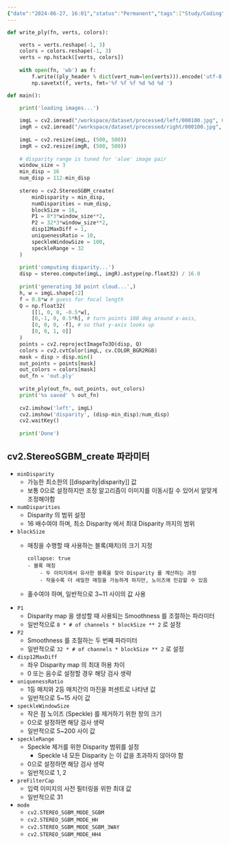 ```yaml
---
{"date":"2024-06-27, 16:01","status":"Permanent","tags":["Study/Coding","Project/Stereo2PCD"],"aliases":["Extract PCD from stereo images","StereoSGBM_create"],"keywords":null,"related notes":null,"reference":null,"author":null,"url":["https://github.com/opencv/opencv/blob/master/samples/python/stereo_match.py","https://leechamin.tistory.com/362"],"dg-publish":true,"permalink":"/0-project/00-research-internship/001-3-d-reconstruction/extract-pcd-from-stereo-images-open-cv/","dgPassFrontmatter":true}
---
```



```python
def write_ply(fn, verts, colors):

	verts = verts.reshape(-1, 3)
	colors = colors.reshape(-1, 3)
	verts = np.hstack([verts, colors])
	
	with open(fn, 'wb') as f:
		f.write((ply_header % dict(vert_num=len(verts))).encode('utf-8'))
		np.savetxt(f, verts, fmt='%f %f %f %d %d %d ')
```


```python
def main():

	print('loading images...')
	
	imgL = cv2.imread("/workspace/dataset/processed/left/000100.jpg", 0)
	imgR = cv2.imread("/workspace/dataset/processed/right/000100.jpg", 0)
	
	imgL = cv2.resize(imgL, (500, 500))
	imgR = cv2.resize(imgR, (500, 500))
	
	# disparity range is tuned for 'aloe' image pair
	window_size = 3
	min_disp = 16
	num_disp = 112-min_disp
	
	stereo = cv2.StereoSGBM_create(
		minDisparity = min_disp,
		numDisparities = num_disp,
		blockSize = 16,
		P1 = 8*3*window_size**2,
		P2 = 32*3*window_size**2,
		disp12MaxDiff = 1,
		uniquenessRatio = 10,
		speckleWindowSize = 100,
		speckleRange = 32
	)
	
	print('computing disparity...')
	disp = stereo.compute(imgL, imgR).astype(np.float32) / 16.0
	
	print('generating 3d point cloud...',)
	h, w = imgL.shape[:2]
	f = 0.8*w # guess for focal length
	Q = np.float32(
		[[1, 0, 0, -0.5*w],
		[0,-1, 0, 0.5*h], # turn points 180 deg around x-axis,
		[0, 0, 0, -f], # so that y-axis looks up
		[0, 0, 1, 0]]
	)
	points = cv2.reprojectImageTo3D(disp, Q)
	colors = cv2.cvtColor(imgL, cv.COLOR_BGR2RGB)
	mask = disp > disp.min()
	out_points = points[mask]
	out_colors = colors[mask]
	out_fn = 'out.ply'
	
	write_ply(out_fn, out_points, out_colors)
	print('%s saved' % out_fn)
	
	cv2.imshow('left', imgL)
	cv2.imshow('disparity', (disp-min_disp)/num_disp)
	cv2.waitKey()
	
	print('Done')
```

## cv2.StereoSGBM_create 파라미터
- `minDisparity`
	- 가능한 최소한의 [[disparity\|disparity]] 값
	- 보통 0으로 설정하지만 조정 알고리즘이 이미지를 이동시킬 수 있어서 알맞게 조정해야함
- `numDisparities`
	- Disparity 의 범위 설정
	- 16 배수여야 하며, 최소 Disparity 에서 최대 Disparity 까지의 범위
- `blockSize`
	- 매칭을 수행할 때 사용하는 블록(패치)의 크기 지정
	  ```ad-tip
	  collapse: true
	  - 블록 매칭
		  - 두 이미지에서 유사한 블록을 찾아 Disparity 를 계산하는 과정
		  - 작을수록 더 세밀한 매칭을 가능하게 하지만, 노이즈에 민감할 수 있음
	  ```

	- 홀수여야 하며, 일반적으로 3~11 사이의 값 사용
- `P1`
	- Disparity map 을 생성할 때 사용되는 Smoothness 를 조절하는 파라미터
	- 일반적으로 `8 * # of channels * blockSize ** 2` 로 설정
- `P2`
	- Smoothness 를 조절하는 두 번째 파라미터
	- 일반적으로 `32 * # of channels * blockSize ** 2` 로 설정
- `disp12MaxDiff`
	- 좌우 Disparity map 의 최대 허용 차이
	- 0 또는 음수로 설정할 경우 해당 검사 생략
- `uniquenessRatio`
	- 1등 매치와 2등 매치간의 마진을 퍼센트로 나타낸 값
	- 일반적으로 5~15 사이 값
- `speckleWindowSize`
	- 작은 점 노이즈 (Speckle) 를 제거하기 위한 창의 크기
	- 0으로 설정하면 해당 검사 생략
	- 일반적으로 5~200 사이 값
- `speckleRange`
	- Speckle 제거를 위한 Disparity 범위를 설정
		- Speckle 내 모든 Disparity 는 이 값을 초과하지 않아야 함
	- 0으로 설정하면 해당 검사 생략
	- 일반적으로 1, 2
- `preFilterCap`
	- 입력 이미지의 사전 필터링을 위한 최대 값
	- 일반적으로 31
- `mode`
	- `cv2.STEREO_SGBM_MODE_SGBM`
	- `cv2.STEREO_SGBM_MODE_HH`
	- `cv2.STEREO_SGBM_MODE_SGBM_3WAY`
	- `cv2.STEREO_SGBM_MODE_HH4`